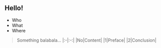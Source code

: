 ## Hello!
- Who
- What
- Where
> Something balabala...
|:-|:-:|
|No|Content|
|1|Preface|
|2|Conclusion|
